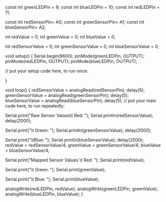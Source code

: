 const int greenLEDPin = 9;
const int blueLEDPin = 10;
const int redLEDPin = 11;


const int redSensorPin= A0;
const int greenSensorPin= A1;
const int blueSensorPin= A2;

int redValue = 0;
int greenValue = 0;
int blueValue = 0;

int redSensorValue = 0;
int greenSensorValue = 0;
int blueSensorValue = 0;

void setup() {
  Serial.begin(9600);
  pinMode(greenLEDPin, OUTPUT);
  pinMode(redLEDPin, OUTPUT);
  pinMode(blueLEDPin, OUTPUT);
  
  // put your setup code here, to run once:

}

void loop() {
  redSensorValue = analogRead(redSensorPin);
  delay(5);
  greenSensorValue = analogRead(greenSensorPin);
  delay(5);
  blueSensorValue = analogRead(blueSensorPin);
  delay(5);
  // put your main code here, to run repeatedly:
  
  Serial.print("Raw Sensor Values\t Red: ");
  Serial.println(redSensorValue);
  delay(2000);
  
  Serial.print("\t Green: ");
  Serial.println(greenSensorValue);
  delay(2000);

  Serial.print("\tBlue: ");
  Serial.println(blueSensorValue);
  delay(2000);
redValue = redSensorValue/4;
greenValue = greenSensorValue/4;
blueValue = blueSensorValue/4;

Serial.print("Mapped Sensor Values \t Red: ");
Serial.print(redValue);

Serial.print("\t Green: ");
Serial.print(greenValue);

Serial.print("\t Blue: ");
Serial.print(blueValue);

analogWrite(redLEDPin, redValue);
analogWrite(greenLEDPin, greenValue);
analogWrite(blueLEDPin, blueValue);
}
